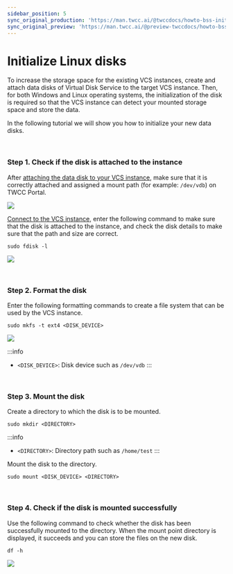 ```yaml
---
sidebar_position: 5
sync_original_production: 'https://man.twcc.ai/@twccdocs/howto-bss-init-vol-linux-en' 
sync_original_preview: 'https://man.twcc.ai/@preview-twccdocs/howto-bss-init-vol-linux-en' 
---
```


# Initialize Linux disks

To increase the storage space for the existing VCS instances, create and attach data disks of Virtual Disk Service to the target VCS instance. Then, for both Windows and Linux operating systems, the initialization of the disk is required so that the VCS instance can detect your mounted storage space and store the data.

In the following tutorial we will show you how to initialize your new data disks.

<br/>


### Step 1. Check if the disk is attached to the instance

After [attaching the data disk to your VCS instance](https://man.twcc.ai/@twccdocs/guide-vcs-vds-manage-disk-en#%E9%80%A3%E7%B5%90%E8%87%B3%E8%99%9B%E6%93%AC%E9%81%8B%E7%AE%97%E5%80%8B%E9%AB%94), make sure that it is correctly attached and assigned a mount path (for example: `/dev/vdb`) on TWCC Portal.

![](https://cos.twcc.ai/SYS-MANUAL/uploads/upload_fa713ed5baa62318cd7ae84f06de285f.png)

[Connect to the VCS instance](https://man.twcc.ai/@twccdocs/vcs-guide-connect-to-linux-from-windows-en), enter the following command to make sure that the disk is attached to the instance, and check the disk details to make sure that the path and size are correct.

```
sudo fdisk -l
```

![](https://cos.twcc.ai/SYS-MANUAL/uploads/upload_7b5f531fee70ec8c47ecedb5d9891798.png)

<br/>


### Step 2. Format the disk

Enter the following formatting commands to create a file system that can be used by the VCS instance.


```
sudo mkfs -t ext4 <DISK_DEVICE>
```

![](https://cos.twcc.ai/SYS-MANUAL/uploads/upload_1a9c1acc4676602937a5e9860d24f8e9.png)

:::info
- `<DISK_DEVICE>`: Disk device such as `/dev/vdb`
:::

<br/>


### Step 3. Mount the disk

Create a directory to which the disk is to be mounted.


```
sudo mkdir <DIRECTORY>
```
:::info
- `<DIRECTORY>`: Directory path such as `/home/test`
:::

Mount the disk to the directory.

```
sudo mount <DISK_DEVICE> <DIRECTORY>
```

<br/>


### Step 4. Check if the disk is mounted successfully

Use the following command to check whether the disk has been successfully mounted to the directory. When the mount point directory is displayed, it succeeds and you can store the files on the new disk.

```
df -h
```

![](https://cos.twcc.ai/SYS-MANUAL/uploads/upload_be2f438e28adc36c6c8952a3384044a0.png)